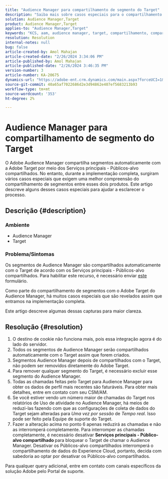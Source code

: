 ```yaml
---
title: "Audience Manager para compartilhamento de segmento do Target"
description: "Saiba mais sobre casos especiais para o compartilhamento de segmentos entre o Adobe Audience Manager e o Adobe Target."
solution: Audience Manager,Target
product: Audience Manager,Target
applies-to: "Audience Manager,Target"
keywords: "KCS, aam, audience manager, target, compartilhamento, compartilhamento, públicos-alvo, segmentos, visível"
resolution: Resolution
internal-notes: null
bug: false
article-created-by: Amol Mahajan
article-created-date: "2/26/2024 3:34:06 PM"
article-published-by: Amol Mahajan
article-published-date: "2/26/2024 3:46:35 PM"
version-number: 3
article-number: KA-20675
dynamics-url: "https://adobe-ent.crm.dynamics.com/main.aspx?forceUCI=1&pagetype=entityrecord&etn=knowledgearticle&id=6890bc74-bcd4-ee11-9079-6045bd006793"
source-git-commit: 40a65af7022686d2e3d94862e407ef5683213b93
workflow-type: tm+mt
source-wordcount: '353'
ht-degree: 2%

---
```


# Audience Manager para compartilhamento de segmento do Target


O Adobe Audience Manager compartilha segmentos automaticamente com a Adobe Target por meio dos Serviços principais - Públicos-alvo compartilhados. No entanto, durante a implementação completa, surgiram vários casos especiais que exigem uma melhor compreensão do compartilhamento de segmentos entre esses dois produtos. Este artigo descreve alguns desses casos especiais para ajudar a esclarecer o processo.

## Descrição {#description}


### <b>Ambiente</b>

- Audience Manager
- Target


### <b>Problema/Sintomas</b>

Os segmentos de Audience Manager são compartilhados automaticamente com o Target de acordo com os Serviços principais - Públicos-alvo compartilhados. Para habilitar este recurso, é necessário enviar [este](https://adobe.allegiancetech.com/cgi-bin/qwebcorporate.dll?idx=X8SVES) formulário.

Como parte do compartilhamento de segmentos com o Adobe Target do Audience Manager, há muitos casos especiais que são revelados assim que entramos na implementação completa.

Este artigo descreve algumas dessas capturas para maior clareza.


## Resolução {#resolution}


1. O destino de cookie não funciona mais, pois essa integração agora é do lado do servidor.
2. Todos os segmentos de Audience Manager serão compartilhados automaticamente com o Target assim que forem criados.
3. Segmentos Audience Manager depois de compartilhados com o Target, não podem ser removidos diretamente do Adobe Target.
4. Para remover qualquer segmento do Target, é necessário excluir esse segmento do Audience Manager.
5. Todas as chamadas feitas pelo Target para Audience Manager para obter os dados de perfil mais recentes são faturáveis. Para obter mais detalhes, entre em contato com seu CSM/AM.
6. Se você estiver vendo um número maior de chamadas do Target nos relatórios de Uso de atividade no Audience Manager, há meios de reduzi-las fazendo com que as configurações de coleta de dados do Target sejam alteradas para *Uma vez por sessão* de *Tempo real*. Isso pode ser feito pela Equipe de suporte do Target.
7. Fazer a alteração acima no ponto 6 apenas reduzirá as chamadas e não as interromperá completamente. Para interromper as chamadas completamente, é necessário desativar <b>Serviços principais - Público-alvo compartilhado </b>para bloquear o Target de chamar o Audience Manager. Desativar os Públicos-alvo compartilhados interromperá o compartilhamento de dados do Experience Cloud, portanto, decida com sabedoria ao optar por desativar os Públicos-alvo compartilhados.


Para qualquer query adicional, entre em contato com canais específicos da solução Adobe pelo Portal de suporte.
